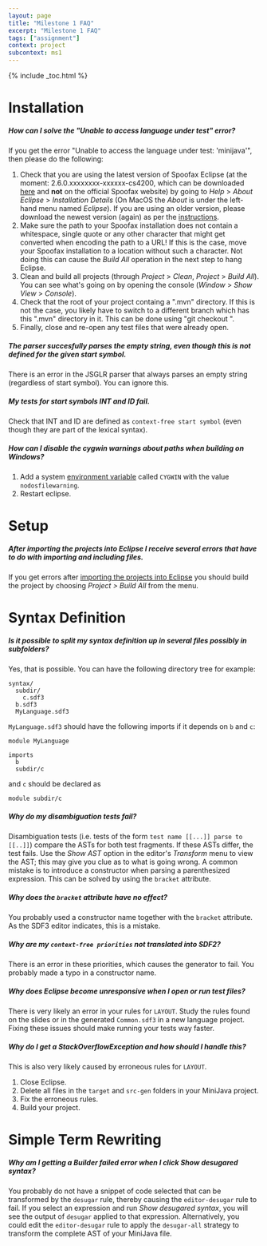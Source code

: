 ```yaml
---
layout: page
title: "Milestone 1 FAQ"
excerpt: "Milestone 1 FAQ"
tags: ["assignment"]
context: project
subcontext: ms1
---
```


{% include _toc.html %}

# Installation

##### How can I solve the "Unable to access language under test" error?

If you get the error "Unable to access the language under test: 'minijava'", then please do the following:

1. Check that you are using the latest version of Spoofax Eclipse (at the moment: 2.6.0.xxxxxxxx-xxxxxx-cs4200, which can be downloaded [here](/documentation/spoofax.html) and **not** on the official Spoofax website) by going to *Help* > *About Eclipse* > *Installation Details* (On MacOS the *About* is under the left-hand menu named *Eclipse*). If you are using an older version, please download the newest version (again) as per the [instructions](/documentation/spoofax.html).
2. Make sure the path to your Spoofax installation does not contain a whitespace, single quote or any other character that might get converted when encoding the path to a URL! If this is the case, move your Spoofax installation to a location without such a character. Not doing this can cause the *Build All* operation in the next step to hang Eclipse.
3. Clean and build all projects (through *Project* > *Clean*, *Project* > *Build All*). You can see what's going on by opening the console (*Window* > *Show View* > *Console*).
4. Check that the root of your project containg a ".mvn" directory. If this is not the case, you likely have to switch to a different branch which has this ".mvn" directory in it. This can be done using "git checkout <branch-here>".
5. Finally, close and re-open any test files that were already open.

##### The parser succesfully parses the empty string, even though this is not defined for the given start symbol.

There is an error in the JSGLR parser that always parses an empty string (regardless of start symbol). You can ignore this.

##### My tests for start symbols INT and ID fail.

Check that INT and ID are defined as `context-free start symbol` (even though they are part of the lexical syntax).

##### How can I disable the cygwin warnings about paths when building on Windows?

1. Add a system [environment variable](http://superuser.com/questions/284342/what-are-path-and-other-environment-variables-and-how-can-i-set-or-use-them)
   called `CYGWIN` with the value `nodosfilewarning`.
2. Restart eclipse.

# Setup

##### After importing the projects into Eclipse I receive several errors that have to do with importing and including files.

If you get errors after [importing the projects into Eclipse](/project/ms1/lab1.html#importing-projects-into-eclipse) you should build the project by choosing *Project > Build All* from the menu.


# Syntax Definition

##### Is it possible to split my syntax definition up in several files possibly in subfolders?

Yes, that is possible. You can have the following directory tree for example:

    syntax/
      subdir/
        c.sdf3
      b.sdf3
      MyLanguage.sdf3

`MyLanguage.sdf3` should have the following imports if it depends on `b` and `c`:

    module MyLanguage

    imports
      b
      subdir/c

and `c` should be declared as

    module subdir/c

##### Why do my disambiguation tests fail?

Disambiguation tests (i.e. tests of the form `test name [[...]] parse to [[..]]`) compare the ASTs for both test fragments. If these ASTs differ, the test fails. Use the *Show AST* option in the editor's *Transform* menu to view the AST; this may give you clue as to what is going wrong. A common mistake is to introduce a constructor when parsing a parenthesized expression. This can be solved by using the `bracket` attribute.

##### Why does the `bracket` attribute have no effect?

You probably used a constructor name together with the `bracket` attribute.
As the SDF3 editor indicates, this is a mistake.

##### Why are my `context-free priorities` not translated into SDF2?

There is an error in these priorities, which causes the generator to fail.
You probably made a typo in a constructor name.

##### Why does Eclipse become unresponsive when I open or run test files?

There is very likely an error in your rules for `LAYOUT`.
Study the rules found on the slides or in the generated `Common.sdf3` in a new language project.
Fixing these issues should make running your tests way faster.

##### Why do I get a StackOverflowException and how should I handle this?

This is also very likely caused by erroneous rules for `LAYOUT`.

1. Close Eclipse.
2. Delete all files in the `target` and `src-gen` folders in your MiniJava project.
3. Fix the erroneous rules.
4. Build your project.


# Simple Term Rewriting

##### Why am I getting a *Builder failed* error when I click *Show desugared syntax*?

You probably do not have a snippet of code selected that can be transformed by the `desugar` rule, thereby causing the `editor-desugar` rule to fail.
If you select an expression and run *Show desugared syntax*, you will see the output of `desugar` applied to that expression.
Alternatively, you could edit the `editor-desugar` rule to apply the `desugar-all` strategy to transform the complete AST of your MiniJava file.
